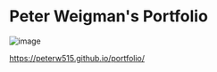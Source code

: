 # Peter Weigman's Portfolio
![image](https://user-images.githubusercontent.com/78565748/129656066-3870d866-2fe4-4c41-ad3e-03d32033444c.png)


https://peterw515.github.io/portfolio/
